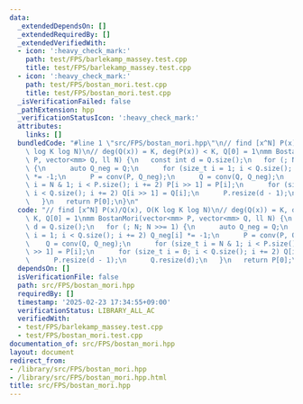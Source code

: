 ```yaml
---
data:
  _extendedDependsOn: []
  _extendedRequiredBy: []
  _extendedVerifiedWith:
  - icon: ':heavy_check_mark:'
    path: test/FPS/barlekamp_massey.test.cpp
    title: test/FPS/barlekamp_massey.test.cpp
  - icon: ':heavy_check_mark:'
    path: test/FPS/bostan_mori.test.cpp
    title: test/FPS/bostan_mori.test.cpp
  _isVerificationFailed: false
  _pathExtension: hpp
  _verificationStatusIcon: ':heavy_check_mark:'
  attributes:
    links: []
  bundledCode: "#line 1 \"src/FPS/bostan_mori.hpp\"\n// find [x^N] P(x)/Q(x), O(K\
    \ log K log N)\n// deg(Q(x)) = K, deg(P(x)) < K, Q[0] = 1\nmm BostanMori(vector<mm>\
    \ P, vector<mm> Q, ll N) {\n   const int d = Q.size();\n   for (; N; N >>= 1)\
    \ {\n      auto Q_neg = Q;\n      for (size_t i = 1; i < Q.size(); i += 2) Q_neg[i]\
    \ *= -1;\n      P = conv(P, Q_neg);\n      Q = conv(Q, Q_neg);\n      for (size_t\
    \ i = N & 1; i < P.size(); i += 2) P[i >> 1] = P[i];\n      for (size_t i = 0;\
    \ i < Q.size(); i += 2) Q[i >> 1] = Q[i];\n      P.resize(d - 1);\n      Q.resize(d);\n\
    \   }\n   return P[0];\n}\n"
  code: "// find [x^N] P(x)/Q(x), O(K log K log N)\n// deg(Q(x)) = K, deg(P(x)) <\
    \ K, Q[0] = 1\nmm BostanMori(vector<mm> P, vector<mm> Q, ll N) {\n   const int\
    \ d = Q.size();\n   for (; N; N >>= 1) {\n      auto Q_neg = Q;\n      for (size_t\
    \ i = 1; i < Q.size(); i += 2) Q_neg[i] *= -1;\n      P = conv(P, Q_neg);\n  \
    \    Q = conv(Q, Q_neg);\n      for (size_t i = N & 1; i < P.size(); i += 2) P[i\
    \ >> 1] = P[i];\n      for (size_t i = 0; i < Q.size(); i += 2) Q[i >> 1] = Q[i];\n\
    \      P.resize(d - 1);\n      Q.resize(d);\n   }\n   return P[0];\n}"
  dependsOn: []
  isVerificationFile: false
  path: src/FPS/bostan_mori.hpp
  requiredBy: []
  timestamp: '2025-02-23 17:34:55+09:00'
  verificationStatus: LIBRARY_ALL_AC
  verifiedWith:
  - test/FPS/barlekamp_massey.test.cpp
  - test/FPS/bostan_mori.test.cpp
documentation_of: src/FPS/bostan_mori.hpp
layout: document
redirect_from:
- /library/src/FPS/bostan_mori.hpp
- /library/src/FPS/bostan_mori.hpp.html
title: src/FPS/bostan_mori.hpp
---
```

